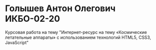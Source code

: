 # Голышев Антон Олегович ИКБО-02-20
Курсовая работа на тему "Интернет-ресурс на тему «Космические летательные аппараты» с использованием технологий HTML5, CSS3, JavaScript"
